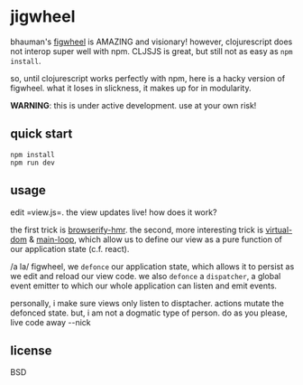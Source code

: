 # jigwheel

bhauman's [figwheel](https://github.com/bhauman/lein-figwheel) is AMAZING and visionary! however, clojurescript does not interop super well with npm. CLJSJS is great, but still not  as easy as `npm install`.

so, until clojurescript works perfectly with npm, here is a hacky version of figwheel. what it loses in slickness, it makes up for in modularity.

**WARNING**: this is under active development. use at your own risk!

## quick start

    npm install
    npm run dev

## usage

edit =view.js=. the view updates live! how does it work?

the first trick is [browserify-hmr](https://www.npmjs.com/package/browserify-hmr). the second, more interesting trick is [virtual-dom](https://www.npmjs.com/package/virtual-dom) & [main-loop](https://www.npmjs.com/package/main-loop), which allow us to define our view as a pure function of our application state (c.f. react). 

/a la/ figwheel, we `defonce` our application state, which allows it to persist as we edit and reload our view code. we also `defonce` a `dispatcher`, a global event emitter to which our whole application can listen and emit events.

personally, i make sure views only listen to disptacher. actions mutate the defonced state. but, i am not a dogmatic type of person. do as you please, live code away --nick

## license

BSD
